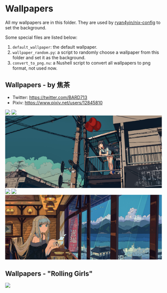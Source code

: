 # Wallpapers

All my wallpapers are in this folder. They are used by [ryan4yin/nix-config](https://github.com/ryan4yin/nix-config) to set the background.

Some special files are listed below:

1. `default_wallpaper`: the default wallpaper.
2. `wallpaper_random.py`: a script to randomly choose a wallpaper from this folder and set it as the background.
3. `convert_to_png.nu`: a Nushell script to convert all wallpapers to png format, not used now.

## Wallpapers - by 焦茶

- Twitter: https://twitter.com/BARD713
- Pixiv: https://www.pixiv.net/users/12845810

![](./anime-girls-street.jpg)
![](./anime-girls_long-hair_sky.jpg)
![](./anime-girls_balloon_long-hair.jpg)
![](./anime-girls_seagulls_smoking_nature-occupation.jpg)
![](./anime-girls_street.jpg)
![](./anime-girls_tea.jpg)

## Wallpapers - "Rolling Girls"

![](./rolling_girls.png)




